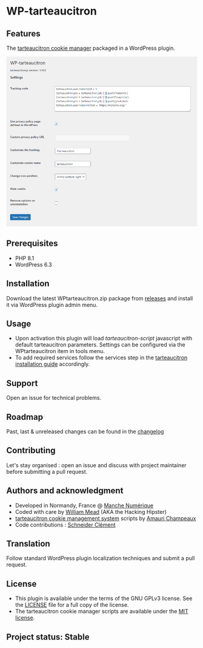 # WP-tarteaucitron

## Features
The [tarteaucitron cookie manager](https://tarteaucitron.io/) packaged in a WordPress plugin.

![WP-tarteaucitron screenshot](wp-tarteaucitron_options_screenshot.png "WP-tarteaucitron screenshot")

## Prerequisites
- PHP 8.1 
- WordPress 6.3

## Installation
Download the latest WPtarteaucitron.zip package from [releases](https://git.manche.io/wordpress/wptarteaucitron/-/releases) and install it via WordPress plugin admin menu.

## Usage
- Upon activation this plugin will load *tarteaucitron-script* javascript with default tarteaucitron parameters. Settings can be configured via the WPtarteaucitron item in tools menu. 
- To add required services follow the services step in the [tarteaucitron installation guide](https://tarteaucitron.io/en/install/) accordingly.

## Support
Open an issue for technical problems.

## Roadmap
Past, last & unreleased changes can be found in the [changelog](CHANGELOG.md)

## Contributing
Let's stay organised : open an issue and discuss with project maintainer before submitting a pull request.

## Authors and acknowledgment
- Developed in Normandy, France @ [Manche Numérique](https://www.manchenumerique.fr)
- Coded with care by [William Mead](https://git.manche.io/wmead) (AKA the Hacking Hipster)
- [tarteaucitron cookie management system](https://github.com/AmauriC/tarteaucitron.js) scripts by [Amauri Champeaux](https://amauri.io/)
- Code contributions : [Schneider Clément](https://github.com/clementtt1)

## Translation
Follow standard WordPress plugin localization techniques and submit a pull request.

## License
- This plugin is available under the terms of the GNU GPLv3 license. See the [LICENSE](LICENSE) file for a full copy of the license. 
- The tarteaucitron cookie manager scripts are available under the [MIT license](https://github.com/AmauriC/tarteaucitron.js/blob/master/LICENSE).

## Project status: Stable